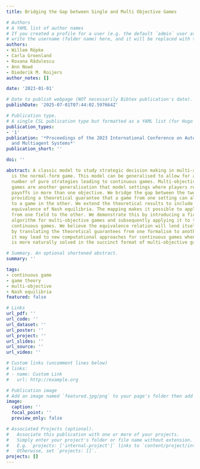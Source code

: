 ```yaml
---
title: Bridging the Gap between Single and Multi Objective Games

# Authors
# A YAML list of author names
# If you created a profile for a user (e.g. the default `admin` user at `content/authors/admin/`), 
# write the username (folder name) here, and it will be replaced with their full name and linked to their profile.
authors:
- Willem Röpke
- Carla Groenland
- Roxana Rădulescu
- Ann Nowé
- Diederik M. Roijers
author_notes: []

date: '2023-01-01'

# Date to publish webpage (NOT necessarily Bibtex publication's date).
publishDate: '2025-07-01T07:44:02.597664Z'

# Publication type.
# A single CSL publication type but formatted as a YAML list (for Hugo requirements).
publication_types:
- '1'
publication: '*Proceedings of the 2023 International Conference on Autonomous Agents
  and Multiagent Systems*'
publication_short: ''

doi: ''

abstract: A classic model to study strategic decision making in multi-agent systems
  is the normal-form game. This model can be generalised to allow for an infinite
  number of pure strategies leading to continuous games. Multi-objective normal-form
  games are another generalisation that model settings where players receive separate
  payoffs in more than one objective. We bridge the gap between the two models by
  providing a theoretical guarantee that a game from one setting can always be transformed
  to a game in the other. We extend the theoretical results to include guaranteed
  equivalence of Nash equilibria. The mapping makes it possible to apply algorithms
  from one field to the other. We demonstrate this by introducing a fictitious play
  algorithm for multi-objective games and subsequently applying it to two well-known
  continuous games. We believe the equivalence relation will lend itself to new insights
  by translating the theoretical guarantees from one formalism to another. Moreover,
  it may lead to new computational approaches for continuous games when a problem
  is more naturally solved in the succinct format of multi-objective games.

# Summary. An optional shortened abstract.
summary: ''

tags:
- continuous game
- game theory
- multi-objective
- Nash equilibria
featured: false

# Links
url_pdf: ''
url_code: ''
url_dataset: ''
url_poster: ''
url_project: ''
url_slides: ''
url_source: ''
url_video: ''

# Custom links (uncomment lines below)
# links:
# - name: Custom Link
#   url: http://example.org

# Publication image
# Add an image named `featured.jpg/png` to your page's folder then add a caption below.
image:
  caption: ''
  focal_point: ''
  preview_only: false

# Associated Projects (optional).
#   Associate this publication with one or more of your projects.
#   Simply enter your project's folder or file name without extension.
#   E.g. `projects: ['internal-project']` links to `content/project/internal-project/index.md`.
#   Otherwise, set `projects: []`.
projects: []
---
```

